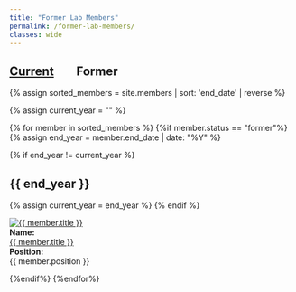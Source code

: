 ```yaml
---
title: "Former Lab Members"
permalink: /former-lab-members/
classes: wide
---
```

<link rel="stylesheet" href="{{ '/assets/css/custom.css' | relative_url }}">

<h2> <a href="{{ '/members/' | relative_url }}" >Current</a> &nbsp;&nbsp;&nbsp;&nbsp;&nbsp;&nbsp; Former </h2>

{% assign sorted_members = site.members | sort: 'end_date' | reverse %}

{% assign current_year = "" %}

{% for member in sorted_members %}
  {%if member.status == "former"%}
  {% assign end_year = member.end_date | date: "%Y" %}

  {% if end_year != current_year %}
    <!-- Create a header for each year -->
    <h2>{{ end_year }}</h2>
    {% assign current_year = end_year %}
  {% endif %}

<div class="content-list">
    <div class="member-list-photo">
      <a href="{{ member.url }}"> <img src="{{ member.photo }}" alt="{{ member.title }}" class="small-photo"> </a>
    </div>
    <div class="member-item">  
      <b>Name:</b><br>
      <a href="{{ member.url }}"> {{ member.title }}</a>
    </div>
    <div class="member-item"> 
    <b>Position:</b><br>
      {{ member.position }}
    </div>
</div>

  {%endif%}
  {%endfor%}
